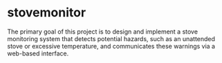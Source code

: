 # stovemonitor
The primary goal of this project is to design and implement a stove monitoring system that detects potential hazards, such as an unattended stove or excessive temperature, and communicates these warnings via a web-based interface. 
